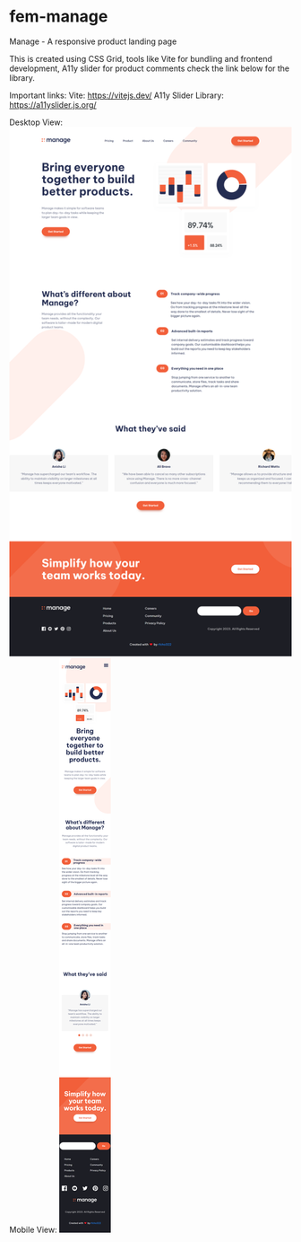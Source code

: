 # fem-manage
Manage - A responsive product landing page


This is created using CSS Grid, tools like Vite for bundling and frontend development, A11y slider for product comments check the link below for the library.


Important links:
Vite: https://vitejs.dev/
A11y Slider Library: https://a11yslider.js.org/

Desktop View:
<img src="/images/fem-manage-desktop_ss.png">
Mobile View:
<img src="/images/fem-manage-mobile_ss.png">
